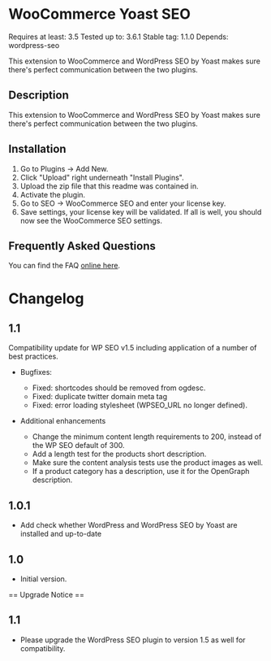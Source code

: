 WooCommerce Yoast SEO
=====================
Requires at least: 3.5
Tested up to: 3.6.1
Stable tag: 1.1.0
Depends: wordpress-seo

This extension to WooCommerce and WordPress SEO by Yoast makes sure there's perfect communication between the two plugins.

Description
-----------

This extension to WooCommerce and WordPress SEO by Yoast makes sure there's perfect communication between the two plugins.

Installation
------------

1. Go to Plugins -> Add New.
2. Click "Upload" right underneath "Install Plugins".
3. Upload the zip file that this readme was contained in.
4. Activate the plugin.
5. Go to SEO -> WooCommerce SEO and enter your license key.
6. Save settings, your license key will be validated. If all is well, you should now see the WooCommerce SEO settings.

Frequently Asked Questions
--------------------------

You can find the FAQ [online here](https://yoast.com/wordpress/plugins/yoast-woocommerce-seo/faq/).

Changelog
=========

1.1
---

Compatibility update for WP SEO v1.5 including application of a number of best practices.

* Bugfixes:
	* Fixed: shortcodes should be removed from ogdesc.
	* Fixed: duplicate twitter domain meta tag
	* Fixed: error loading stylesheet (WPSEO_URL no longer defined).

* Additional enhancements
	* Change the minimum content length requirements to 200, instead of the WP SEO default of 300.
	* Add a length test for the products short description.
	* Make sure the content analysis tests use the product images as well.
	* If a product category has a description, use it for the OpenGraph description.

1.0.1
-----

* Add check whether WordPress and WordPress SEO by Yoast are installed and up-to-date

1.0
---

* Initial version.


== Upgrade Notice ==

1.1
---
* Please upgrade the WordPress SEO plugin to version 1.5 as well for compatibility.